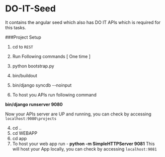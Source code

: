 DO-IT-Seed
==========

It contains the angular seed which also has DO IT APIs which is required for this tasks.  


###Project Setup

1. cd to ```REST```

2. Run Following commands [ One time ]

  1. python bootstrap.py
  2. bin/buildout
  3. bin/django syncdb --noinput

3. To host you APIs run following command

  **bin/django runserver 9080**
    
  Now your APIs server are UP and running, you can check by accessing ```localhost:9080\projects```
  
4. cd ..
5. cd WEBAPP
6. cd app
7. To host your web app run -
    **python -m SimpleHTTPServer 9081**
    This will host your App locally, you can check by accessing ```localhost:9081```
